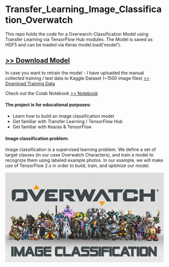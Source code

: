 # Transfer_Learning_Image_Classification_Overwatch

This repo holds the code for a Overwarch-Classification Model using Transfer Learning via TensorFlow Hub modules.
The Model is saved as HDF5 and can be loaded via Keras model.load('model'). 

## [>> Download Model](https://storage.googleapis.com/epicml_public_bucket/01_ml_models/05_overwatch_model/overwatch_model.h5 "Overwatch Model")

In case you want to retrain the model - I have uploaded the manual collected training / test data to Kaggle Dataset (~1500 image files) [>> Download Training Data](https://www.kaggle.com/magicchris/overwatch-characters "Overwatch Training Data")

Check out the Colab Notebook [>> Notebook](https://colab.research.google.com/github/Cassini-chris/Transfer_Learning_Image_Classification_Overwatch/blob/main/Transfer_Learning_Overwatch_Classification.ipynb "Notebook")

#### The project is for educational purposes: 
- Learn how to build an image classification model
- Get familiar with Transfer Learning / TensorFlow Hub 
- Get familiar with Kearas & TensorFlow 

#### Image classification problem:
Image classification is a supervised learning problem. We define a set of target classes (in our case Overwatch Characters), and train a model to recognize them using labeled example photos. In our example, we will make use of TensorFlow 2.x in order to build, train, and optimize our model.

![alt text](https://github.com/cassini-chris/Transfer_Learning_Image_Classification_Overwatch/blob/main/_GITHUB/readme/images/overwatch_background.png?raw=true)
